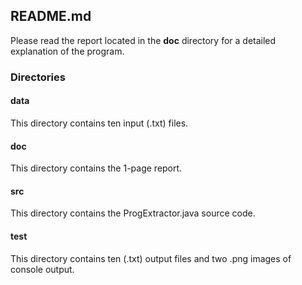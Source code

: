 ## README.md
Please read the report located in the **doc** directory for a detailed explanation of the program.

### Directories
#### data
This directory contains ten input (.txt) files.

#### doc
This directory contains the 1-page report.

#### src
This directory contains the ProgExtractor.java source code.

#### test
This directory contains ten (.txt) output files and two .png images of console output.